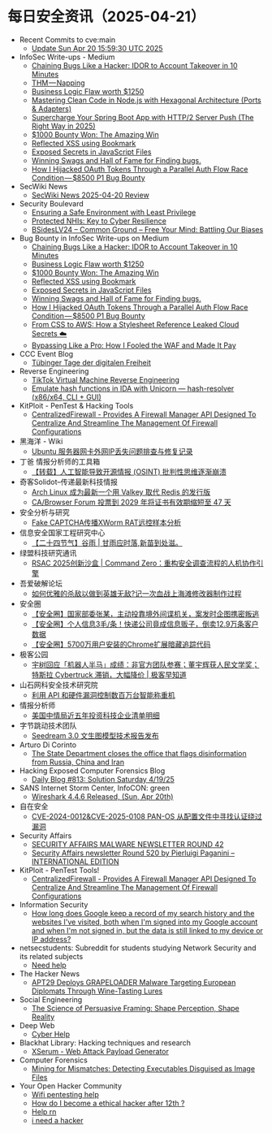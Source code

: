 # 每日安全资讯（2025-04-21）

- Recent Commits to cve:main
  - [Update Sun Apr 20 15:59:30 UTC 2025](https://github.com/trickest/cve/commit/d1105969747a8dd102f293efab99303f928f9b0c)
- InfoSec Write-ups - Medium
  - [Chaining Bugs Like a Hacker: IDOR to Account Takeover in 10 Minutes](https://infosecwriteups.com/chaining-bugs-like-a-hacker-idor-to-account-takeover-in-10-minutes-db0cba198007?source=rss----7b722bfd1b8d---4)
  - [THM — Napping](https://infosecwriteups.com/thm-napping-c707974cb4c8?source=rss----7b722bfd1b8d---4)
  - [Business Logic Flaw worth $1250](https://infosecwriteups.com/business-logic-flaw-worth-1250-35efcd1b9af9?source=rss----7b722bfd1b8d---4)
  - [Mastering Clean Code in Node.js with Hexagonal Architecture (Ports & Adapters)](https://infosecwriteups.com/mastering-clean-code-in-node-js-with-hexagonal-architecture-ports-adapters-e3a343a8c649?source=rss----7b722bfd1b8d---4)
  - [Supercharge Your Spring Boot App with HTTP/2 Server Push (The Right Way in 2025)](https://infosecwriteups.com/supercharge-your-spring-boot-app-with-http-2-server-push-the-right-way-in-2025-6d1fc94d6c8f?source=rss----7b722bfd1b8d---4)
  - [$1000 Bounty Won: The Amazing Win](https://infosecwriteups.com/1000-bounty-won-the-amazing-win-22da06954089?source=rss----7b722bfd1b8d---4)
  - [Reflected XSS using Bookmark](https://infosecwriteups.com/reflected-xss-using-bookmark-937cf27c5725?source=rss----7b722bfd1b8d---4)
  - [Exposed Secrets in JavaScript Files](https://infosecwriteups.com/exposed-secrets-in-javascript-files-430a76834952?source=rss----7b722bfd1b8d---4)
  - [Winning Swags and Hall of Fame for Finding bugs.](https://infosecwriteups.com/winning-swags-and-hall-of-fame-for-finding-bugs-7402555fefe3?source=rss----7b722bfd1b8d---4)
  - [How I Hijacked OAuth Tokens Through a Parallel Auth Flow Race Condition — $8500 P1 Bug Bounty](https://infosecwriteups.com/how-i-hijacked-oauth-tokens-through-a-parallel-auth-flow-race-condition-8500-p1-bug-bounty-7af1cccc4d4c?source=rss----7b722bfd1b8d---4)
- SecWiki News
  - [SecWiki News 2025-04-20 Review](http://www.sec-wiki.com/?2025-04-20)
- Security Boulevard
  - [Ensuring a Safe Environment with Least Privilege](https://securityboulevard.com/2025/04/ensuring-a-safe-environment-with-least-privilege/?utm_source=rss&utm_medium=rss&utm_campaign=ensuring-a-safe-environment-with-least-privilege)
  - [Protected NHIs: Key to Cyber Resilience](https://securityboulevard.com/2025/04/protected-nhis-key-to-cyber-resilience/?utm_source=rss&utm_medium=rss&utm_campaign=protected-nhis-key-to-cyber-resilience)
  - [BSidesLV24 – Common Ground – Free Your Mind: Battling Our Biases](https://securityboulevard.com/2025/04/bsideslv24-common-ground-free-your-mind-battling-our-biases/?utm_source=rss&utm_medium=rss&utm_campaign=bsideslv24-common-ground-free-your-mind-battling-our-biases)
- Bug Bounty in InfoSec Write-ups on Medium
  - [Chaining Bugs Like a Hacker: IDOR to Account Takeover in 10 Minutes](https://infosecwriteups.com/chaining-bugs-like-a-hacker-idor-to-account-takeover-in-10-minutes-db0cba198007?source=rss----7b722bfd1b8d--bug_bounty)
  - [Business Logic Flaw worth $1250](https://infosecwriteups.com/business-logic-flaw-worth-1250-35efcd1b9af9?source=rss----7b722bfd1b8d--bug_bounty)
  - [$1000 Bounty Won: The Amazing Win](https://infosecwriteups.com/1000-bounty-won-the-amazing-win-22da06954089?source=rss----7b722bfd1b8d--bug_bounty)
  - [Reflected XSS using Bookmark](https://infosecwriteups.com/reflected-xss-using-bookmark-937cf27c5725?source=rss----7b722bfd1b8d--bug_bounty)
  - [Exposed Secrets in JavaScript Files](https://infosecwriteups.com/exposed-secrets-in-javascript-files-430a76834952?source=rss----7b722bfd1b8d--bug_bounty)
  - [Winning Swags and Hall of Fame for Finding bugs.](https://infosecwriteups.com/winning-swags-and-hall-of-fame-for-finding-bugs-7402555fefe3?source=rss----7b722bfd1b8d--bug_bounty)
  - [How I Hijacked OAuth Tokens Through a Parallel Auth Flow Race Condition — $8500 P1 Bug Bounty](https://infosecwriteups.com/how-i-hijacked-oauth-tokens-through-a-parallel-auth-flow-race-condition-8500-p1-bug-bounty-7af1cccc4d4c?source=rss----7b722bfd1b8d--bug_bounty)
  - [From CSS to AWS: How a Stylesheet Reference Leaked Cloud Secrets ☁️](https://infosecwriteups.com/from-css-to-aws-how-a-stylesheet-reference-leaked-cloud-secrets-%EF%B8%8F-c55e5048777e?source=rss----7b722bfd1b8d--bug_bounty)
  - [Bypassing Like a Pro: How I Fooled the WAF and Made It Pay](https://infosecwriteups.com/bypassing-like-a-pro-how-i-fooled-the-waf-and-made-it-pay-e433193e1d9d?source=rss----7b722bfd1b8d--bug_bounty)
- CCC Event Blog
  - [Tübinger Tage der digitalen Freiheit](https://events.ccc.de/2025/04/20/tag-der-digitalen-freiheit4/)
- Reverse Engineering
  - [TikTok Virtual Machine Reverse Engineering](https://www.reddit.com/r/ReverseEngineering/comments/1k3ki03/tiktok_virtual_machine_reverse_engineering/)
  - [Emulate hash functions in IDA with Unicorn — hash-resolver (x86/x64, CLI + GUI)](https://www.reddit.com/r/ReverseEngineering/comments/1k3wykt/emulate_hash_functions_in_ida_with_unicorn/)
- KitPloit - PenTest &amp; Hacking Tools
  - [CentralizedFirewall - Provides A Firewall Manager API Designed To Centralize And Streamline The Management Of Firewall Configurations](http://www.kitploit.com/2025/04/centralizedfirewall-provides-firewall.html)
- 黑海洋 - Wiki
  - [Ubuntu 服务器网卡外网IP丢失问题排查与修复记录](https://blog.upx8.com/4759)
- 丁爸 情报分析师的工具箱
  - [【转载】人工智能导致开源情报 (OSINT) 批判性思维逐渐崩溃](https://mp.weixin.qq.com/s?__biz=MzI2MTE0NTE3Mw==&mid=2651149778&idx=1&sn=640327cd28d188e93e5b1305767c4735&subscene=0)
- 奇客Solidot–传递最新科技情报
  - [Arch Linux 成为最新一个用 Valkey 取代 Redis 的发行版](https://www.solidot.org/story?sid=81095)
  - [CA/Browser Forum 投票到 2029 年将证书有效期缩短至 47 天](https://www.solidot.org/story?sid=81094)
- 安全分析与研究
  - [Fake CAPTCHA传播XWorm RAT远控样本分析](https://mp.weixin.qq.com/s?__biz=MzA4ODEyODA3MQ==&mid=2247491652&idx=1&sn=e363808b2b9aec4a61d95a966f5501dd&subscene=0)
- 信息安全国家工程研究中心
  - [【二十四节气】谷雨 | 甘雨应时落,新苗到处滋。](https://mp.weixin.qq.com/s?__biz=MzU5OTQ0NzY3Ng==&mid=2247499347&idx=1&sn=490c21177937b430d01450dd97867842&subscene=0)
- 绿盟科技研究通讯
  - [RSAC 2025创新沙盒 | Command Zero：重构安全调查流程的人机协作引擎](https://mp.weixin.qq.com/s?__biz=MzIyODYzNTU2OA==&mid=2247498676&idx=1&sn=9361940cf30e7f16cfb5dc6ec90144cf&subscene=0)
- 吾爱破解论坛
  - [如何优雅的杀敌以做到英雄无敌?记一次血战上海滩修改器制作过程](https://mp.weixin.qq.com/s?__biz=MjM5Mjc3MDM2Mw==&mid=2651142521&idx=1&sn=cf66e4ca95f972eab6032873d99339fc&subscene=0)
- 安全圈
  - [【安全圈】国家部委张某，主动投靠境外间谍机关，案发时企图携密叛逃](https://mp.weixin.qq.com/s?__biz=MzIzMzE4NDU1OQ==&mid=2652069186&idx=1&sn=61924afdbc1ff980ab4242f33589c352&subscene=0)
  - [【安全圈】个人信息3毛/条！快递公司竟成信息贩子，倒卖12.9万条客户数据](https://mp.weixin.qq.com/s?__biz=MzIzMzE4NDU1OQ==&mid=2652069186&idx=2&sn=13b718634e721adf6bd2013d5b004d40&subscene=0)
  - [【安全圈】5700万用户安装的Chrome扩展暗藏追踪代码](https://mp.weixin.qq.com/s?__biz=MzIzMzE4NDU1OQ==&mid=2652069186&idx=3&sn=2b50780a02195bca113399ee09912a67&subscene=0)
- 极客公园
  - [宇树回应「机器人半马」成绩：非官方团队参赛；董宇辉获人民文学奖；特斯拉 Cybertruck 滞销，大幅降价 | 极客早知道](https://mp.weixin.qq.com/s?__biz=MTMwNDMwODQ0MQ==&mid=2653077897&idx=1&sn=a2f0d6b73a582bf1ae2f3f882b22a9d9&subscene=0)
- 山石网科安全技术研究院
  - [利用 API 和硬件漏洞控制数百万台智能称重机](https://mp.weixin.qq.com/s?__biz=MzUzMDUxNTE1Mw==&mid=2247511702&idx=1&sn=cf6f539d15581b23e00b54cfb765c33c&subscene=0)
- 情报分析师
  - [美国中情局近五年投资科技企业清单明细](https://mp.weixin.qq.com/s?__biz=MzA3Mjc1MTkwOA==&mid=2650560744&idx=1&sn=f19d53e8cd16a90cd4778caf54f7023d&subscene=0)
- 字节跳动技术团队
  - [Seedream 3.0 文生图模型技术报告发布](https://mp.weixin.qq.com/s?__biz=MzI1MzYzMjE0MQ==&mid=2247514123&idx=1&sn=6195baa554590c35d1b162cbdfff3998&subscene=0)
- Arturo Di Corinto
  - [The State Department closes the office that flags disinformation from Russia, China and Iran](https://dicorinto.it/articoli/the-state-department-closes-the-office-that-flags-disinformation-from-russia-china-and-iran/)
- Hacking Exposed Computer Forensics Blog
  - [Daily Blog #813: Solution Saturday 4/19/25](https://www.hecfblog.com/2025/04/daily-blog-813-solution-saturday-41925.html)
- SANS Internet Storm Center, InfoCON: green
  - [Wireshark 4.4.6 Released, (Sun, Apr 20th)](https://isc.sans.edu/diary/rss/31872)
- 自在安全
  - [CVE-2024-0012&CVE-2025-0108 PAN-OS 从配置文件中寻找认证绕过漏洞](https://mp.weixin.qq.com/s?__biz=Mzk0NTU5Mjg0Ng==&mid=2247491776&idx=1&sn=8fe7433aaae447fe8dc9569ef0f44bc3&subscene=0)
- Security Affairs
  - [SECURITY AFFAIRS MALWARE NEWSLETTER ROUND 42](https://securityaffairs.com/176725/malware/security-affairs-malware-newsletter-round-42.html)
  - [Security Affairs newsletter Round 520 by Pierluigi Paganini – INTERNATIONAL EDITION](https://securityaffairs.com/176716/breaking-news/security-affairs-newsletter-round-520-by-pierluigi-paganini-international-edition.html)
- KitPloit - PenTest Tools!
  - [CentralizedFirewall - Provides A Firewall Manager API Designed To Centralize And Streamline The Management Of Firewall Configurations](http://www.kitploit.com/2025/04/centralizedfirewall-provides-firewall.html)
- Information Security
  - [How long does Google keep a record of my search history and the websites I've visited, both when I'm signed into my Google account and when I'm not signed in, but the data is still linked to my device or IP address?](https://www.reddit.com/r/Information_Security/comments/1k3trbq/how_long_does_google_keep_a_record_of_my_search/)
- netsecstudents: Subreddit for students studying Network Security and its related subjects
  - [Need help](https://www.reddit.com/r/netsecstudents/comments/1k3kk7l/need_help/)
- The Hacker News
  - [APT29 Deploys GRAPELOADER Malware Targeting European Diplomats Through Wine-Tasting Lures](https://thehackernews.com/2025/04/apt29-deploys-grapeloader-malware.html)
- Social Engineering
  - [The Science of Persuasive Framing: Shape Perception, Shape Reality](https://www.reddit.com/r/SocialEngineering/comments/1k3qnfj/the_science_of_persuasive_framing_shape/)
- Deep Web
  - [Cyber Help](https://www.reddit.com/r/deepweb/comments/1k3vjnx/cyber_help/)
- Blackhat Library: Hacking techniques and research
  - [XSerum - Web Attack Payload Generator](https://www.reddit.com/r/blackhat/comments/1k3x7it/xserum_web_attack_payload_generator/)
- Computer Forensics
  - [Mining for Mismatches: Detecting Executables Disguised as Image Files](https://www.reddit.com/r/computerforensics/comments/1k3l9k8/mining_for_mismatches_detecting_executables/)
- Your Open Hacker Community
  - [Wifi pentesting help](https://www.reddit.com/r/HowToHack/comments/1k3f96g/wifi_pentesting_help/)
  - [How do I become a ethical hacker after 12th ?](https://www.reddit.com/r/HowToHack/comments/1k3segn/how_do_i_become_a_ethical_hacker_after_12th/)
  - [Help rn](https://www.reddit.com/r/HowToHack/comments/1k3r3ks/help_rn/)
  - [i need a hacker](https://www.reddit.com/r/HowToHack/comments/1k3rp4p/i_need_a_hacker/)
